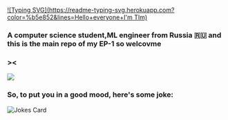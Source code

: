 [![Typing SVG](https://readme-typing-svg.herokuapp.com?color=%b5e852&lines=Hello+everyone+I'm TIm)](https://git.io/typing-svg)
### A computer science student,ML engineer from Russia 🇷🇺 and this is the main repo of my EP-1 so welcovme
### ><
![](https://github.com/blackcater/blackcater/raw/main/images/Hi.gif)


### So, to put you in a good mood, here's some joke:
![Jokes Card](https://readme-jokes.vercel.app/api)
